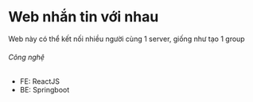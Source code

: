 # Web nhắn tin với nhau
Web này có thể kết nối nhiều người cùng 1 server, giống như tạo 1 group
###### Công nghệ
- FE: ReactJS
- BE: Springboot